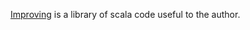 [Improving][1] is a library of scala code useful to the author.

[1]: http://github.com/paulp/scala-improving
